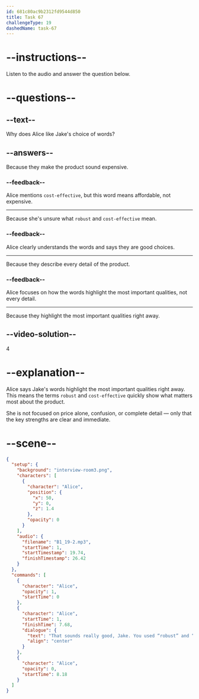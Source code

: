 ```yaml
---
id: 681c80ac9b2312fd9544d850
title: Task 67
challengeType: 19
dashedName: task-67
---
```


<!-- (Audio) Alice: That sounds really good, Jake. You used “robust” and “cost-effective” which highlights the most important qualities right away. -->

# --instructions--

Listen to the audio and answer the question below.

# --questions--

## --text--

Why does Alice like Jake's choice of words?

## --answers--

Because they make the product sound expensive.

### --feedback--
Alice mentions `cost-effective`, but this word means affordable, not expensive.

---

Because she's unsure what `robust` and `cost-effective` mean.

### --feedback--

Alice clearly understands the words and says they are good choices.

---

Because they describe every detail of the product.

### --feedback--

Alice focuses on how the words highlight the most important qualities, not every detail.

---

Because they highlight the most important qualities right away.

## --video-solution--

4

# --explanation--

Alice says Jake's words highlight the most important qualities right away. This means the terms `robust` and `cost-effective` quickly show what matters most about the product.

She is not focused on price alone, confusion, or complete detail — only that the key strengths are clear and immediate.

# --scene--

```json
{
  "setup": {
    "background": "interview-room3.png",
    "characters": [
      {
        "character": "Alice",
        "position": {
          "x": 50,
          "y": 0,
          "z": 1.4
        },
        "opacity": 0
      }
    ],
    "audio": {
      "filename": "B1_19-2.mp3",
      "startTime": 1,
      "startTimestamp": 19.74,
      "finishTimestamp": 26.42
    }
  },
  "commands": [
    {
      "character": "Alice",
      "opacity": 1,
      "startTime": 0
    },
    {
      "character": "Alice",
      "startTime": 1,
      "finishTime": 7.68,
      "dialogue": {
        "text": "That sounds really good, Jake. You used “robust” and “cost-effective”, which highlights the most important qualities right away.",
        "align": "center"
      }
    },
    {
      "character": "Alice",
      "opacity": 0,
      "startTime": 8.18
    }
  ]
}
```
